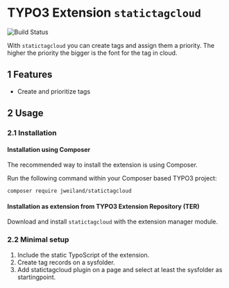 # TYPO3 Extension `statictagcloud`

![Build Status](https://github.com/jweiland-net/statictagcloud/workflows/CI/badge.svg)

With `statictagcloud` you can create tags and assign them a priority.
The higher the priority the bigger is the font for the tag in cloud.

## 1 Features

* Create and prioritize tags

## 2 Usage

### 2.1 Installation

#### Installation using Composer

The recommended way to install the extension is using Composer.

Run the following command within your Composer based TYPO3 project:

```
composer require jweiland/statictagcloud
```

#### Installation as extension from TYPO3 Extension Repository (TER)

Download and install `statictagcloud` with the extension manager module.

### 2.2 Minimal setup

1) Include the static TypoScript of the extension.
2) Create tag records on a sysfolder.
3) Add statictagcloud plugin on a page and select at least the sysfolder as startingpoint.
